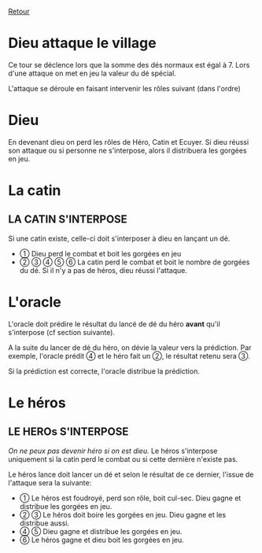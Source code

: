 [Retour](..)

# Dieu attaque le village
Ce tour se déclence lors que la somme des dés normaux est égal à 7. Lors d'une attaque on met en jeu la valeur du dé spécial.

L'attaque se déroule en faisant intervenir les rôles suivant (dans l'ordre)

# Dieu
En devenant dieu on perd les rôles de Héro, Catin et Ecuyer.
Si dieu réussi son attaque ou si personne ne s'interpose, alors il distribuera les gorgées en jeu.

# La catin
## LA CATIN S'INTERPOSE
Si une catin existe, celle-ci doit s'interposer à dieu en lançant un dé.
- ① Dieu perd le combat et boit les gorgées en jeu
- ②	③	④	⑤	⑥ La catin perd le combat et boit le nombre de gorgées du dé. Si il n'y a pas de héros, dieu réussi l'attaque.

# L'oracle
L'oracle doit prédire le résultat du lancé de dé du héro **avant** qu'il s'interpose (cf section suivante).

A la suite du lancer de dé du héro, on dévie la valeur vers la prédiction. Par exemple, l'oracle prédit ④ et le héro fait un ②, le résultat retenu sera ③.

Si la prédiction est correcte, l'oracle distribue la prédiction.

# Le héros
## LE HEROs S'INTERPOSE
*On ne peux pas devenir héro si on est dieu.*
Le héros s'interpose uniquement si la catin perd le combat ou si cette dernière n'existe pas.

Le héros lance doit lancer un dé et selon le résultat de ce dernier, l'issue de l'attaque sera la suivante:

- ① Le héros est foudroyé, perd son rôle, boit cul-sec. Dieu gagne et distribue les gorgées en jeu.
- ②	③	Le héros doit boire les gorgées en jeu. Dieu gagne et les distribue aussi.
- ④	⑤	Dieu gagne et distribue les gorgées en jeu.
- ⑥ Le héros gagne et dieu boit les gorgées en jeu.
